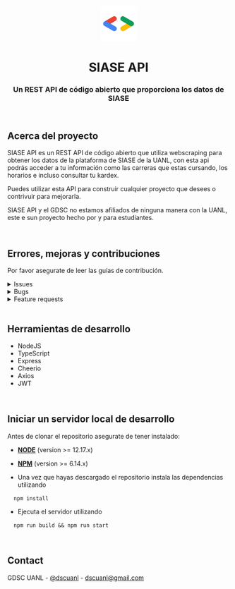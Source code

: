 
<br />
<p align="center">
    <img src="./assets/logo.png" alt="Logo" width="80" height="80">

  <h1 align="center">SIASE API</h1>

  <h3 align="center">
   Un REST API de código abierto que proporciona los datos de SIASE
    <br />
  </h3>
</p>


<br>

<!-- ABOUT THE PROJECT -->

## Acerca del proyecto

SIASE API es un REST API de código abierto que utiliza webscraping para obtener los datos de la plataforma de SIASE de la UANL, con esta api podrás acceder a tu información como las carreras que estas cursando, los horarios e incluso consultar tu kardex.

Puedes utilizar esta API para construir cualquier proyecto que desees o contrivuir para mejorarla.

SIASE API y el GDSC no estamos afiliados de ninguna manera con la UANL, este e sun proyecto hecho por y para estudiantes.

<br>

## Errores, mejoras y contribuciones

Por favor asegurate de leer las guías de contribución.

<details><summary>Issues</summary>

1. **Antes de reportar un issue por favor echa un vistazo a los [issues](https://github.com/GDSC-UANL/siase-api/issues) abiertos.**
2. Si tienes alguna duda puedes preguntar en nuestro [Discord](https://discord.gg/ZS52h7HKKJ)

</details>

<details><summary>Bugs</summary>

* Incluye los pasos para reproducir
* Incluye screenshots si es necesario 

</details>

<details><summary>Feature requests</summary>

* Escribe una explicación detallada, donde se menciona que es lo que se debería de hacer y como.
* Incluye screenshots si es necesario 
* Ten en cuenta que estamos limitados a las capacidades de la plataforma de SIASE

</details>

<br>

## Herramientas de desarrollo

- NodeJS
- TypeScript
- Express
- Cheerio
- Axios
- JWT

<!-- GETTING STARTED -->
<br>

## Iniciar un servidor local de desarrollo
Antes de clonar el repositorio asegurate de tener instalado:

- [**NODE**](https://www.google.com/search?q=how+to+install+node) (version >= 12.17.x)
- [**NPM**](https://www.google.com/search?q=how+to+install+npm) (version >= 6.14.x)


- Una vez que hayas descargado el repositorio instala las dependencias utilizando

```
  npm install
```

- Ejecuta el servidor utilizando

```
  npm run build && npm run start
```


<!-- CONTACT -->
<br>

## Contact

GDSC UANL - [@dscuanl](https://twitter.com/gdscuanl) - dscuanl@gmail.com

